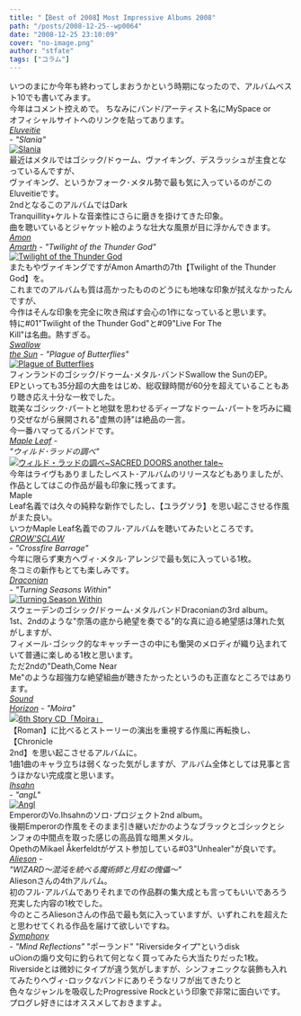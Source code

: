 ```yaml
---
title: "【Best of 2008】Most Impressive Albums 2008"
path: "/posts/2008-12-25--wp0064"
date: "2008-12-25 23:10:09"
cover: "no-image.png"
author: "stfate"
tags: ["コラム"]
---
```


<style type="text/css">
<!--
p {white-space: pre-wrap};
-->
</style>

いつのまにか今年も終わってしまおうかという時期になったので、アルバムベスト10でも書いてみます。
今年はコメント控えめで。
ちなみにバンド/アーティスト名にMySpace or オフィシャルサイトへのリンクを貼ってあります。
<em><a href="http://profile.myspace.com/index.cfm?fuseaction=user.viewprofile&friendID=55881276" target="_blank">Eluveitie</a> - "Slania"</em>
<a href="http://www.amazon.co.jp/Slania-Eluveitie/dp/B00127R7G0%3FSubscriptionId%3D0ZZ51W51PSHKTDFA9002%26tag%3Dstfate-22%26linkCode%3Dxm2%26camp%3D2025%26creative%3D165953%26creativeASIN%3DB00127R7G0" target="_blank"><img src="http://ecx.images-amazon.com/images/I/51Vo2LYRfFL._SL160_.jpg" alt="Slania"  /></a>
最近はメタルではゴシック/ドゥーム、ヴァイキング、デスラッシュが主食となっているんですが、
ヴァイキング、というかフォーク･メタル勢で最も気に入っているのがこのEluveitieです。
2ndとなるこのアルバムではDark Tranquillity+ケルトな音楽性にさらに磨きを掛けてきた印象。
曲を聴いているとジャケット絵のような壮大な風景が目に浮かんできます。
<em><a href="http://profile.myspace.com/index.cfm?fuseaction=user.viewProfile&friendID=6805476" target="_blank">Amon Amarth</a> - "Twilight of the Thunder God"</em>
<a href="http://www.amazon.co.jp/Twilight-Thunder-God-Amon-Amarth/dp/B001CISHU4%3FSubscriptionId%3D0ZZ51W51PSHKTDFA9002%26tag%3Dstfate-22%26linkCode%3Dxm2%26camp%3D2025%26creative%3D165953%26creativeASIN%3DB001CISHU4" target="_blank"><img src="http://ecx.images-amazon.com/images/I/51jNDkoLw8L._SL160_.jpg" alt="Twilight of the Thunder God"  /></a>
またもやヴァイキングですがAmon Amarthの7th【Twilight of the Thunder God】を。
これまでのアルバムも質は高かったもののどうにも地味な印象が拭えなかったんですが、
今作はそんな印象を完全に吹き飛ばす会心の1作になっていると思います。
特に#01"Twilight of the Thunder God"と#09"Live For The Kill"は名曲。熱すぎる。
<em><a href="http://www.myspace.com/swallowthesundoom" target="_blank">Swallow the Sun</a> - "Plague of Butterflies"</em>
<a href="http://www.amazon.co.jp/Plague-Butterflies-Swallow-Sun/dp/B001CEYI60%3FSubscriptionId%3D0ZZ51W51PSHKTDFA9002%26tag%3Dstfate-22%26linkCode%3Dxm2%26camp%3D2025%26creative%3D165953%26creativeASIN%3DB001CEYI60" target="_blank"><img src="http://ecx.images-amazon.com/images/I/51q8GqmHkCL._SL160_.jpg" alt="Plague of Butterflies"  /></a>
フィンランドのゴシック/ドゥーム･メタル･バンドSwallow the SunのEP。
EPといっても35分超の大曲をはじめ、総収録時間が60分を超えていることもあり聴き応え十分な一枚でした。
耽美なゴシック･パートと地獄を思わせるディープなドゥーム･パートを巧みに織り交ぜながら展開される"虚無の詩"は絶品の一言。
今一番ハマってるバンドです。
<em><a href="http://shimotsukin.com/" target="_blank">Maple Leaf</a> - "ウィルド･ラッドの調べ"</em>
<a href="http://www.amazon.co.jp/%E3%82%A6%E3%82%A3%E3%83%AB%E3%83%89%E3%83%BB%E3%83%A9%E3%83%83%E3%83%89%E3%81%AE%E8%AA%BF%E3%81%B9~SACRED-DOORS-another-tale~-%E9%9C%9C%E6%9C%88%E3%81%AF%E3%82%8B%E3%81%8B/dp/B001E472PC%3FSubscriptionId%3D0ZZ51W51PSHKTDFA9002%26tag%3Dstfate-22%26linkCode%3Dxm2%26camp%3D2025%26creative%3D165953%26creativeASIN%3DB001E472PC" target="_blank"><img src="http://ecx.images-amazon.com/images/I/61MyiJbn1ZL._SL160_.jpg" alt="ウィルド・ラッドの調べ~SACRED DOORS another tale~"  /></a>
今年はライヴもありましたしベスト･アルバムのリリースなどもありましたが、作品としてはこの作品が最も印象に残ってます。
Maple Leaf名義では久々の純粋な新作でしたし、【ユラグソラ】を思い起こさせる作風がまた良い。
いつかMaple Leaf名義でのフル･アルバムを聴いてみたいところです。
<em><a href="http://www.crowsclaw.info/" target="_blank">CROW'SCLAW</a> - "Crossfire Barrage"</em>
今年に限らず東方ヘヴィ･メタル･アレンジで最も気に入っている1枚。
冬コミの新作もとても楽しみです。
<em><a href="http://www.myspace.com/draconianmetal" target="_blank">Draconian</a> - "Turning Seasons Within"</em>
<a href="http://www.amazon.co.jp/Turning-Season-Within-Draconian/dp/B0012GJEM6%3FSubscriptionId%3D0ZZ51W51PSHKTDFA9002%26tag%3Dstfate-22%26linkCode%3Dxm2%26camp%3D2025%26creative%3D165953%26creativeASIN%3DB0012GJEM6" target="_blank"><img src="http://ecx.images-amazon.com/images/I/51NxaSujlEL._SL160_.jpg" alt="Turning Season Within"  /></a>
スウェーデンのゴシック/ドゥーム･メタルバンドDraconianの3rd album。
1st、2ndのような"奈落の底から絶望を奏でる"的な真に迫る絶望感は薄れた気がしますが、
フィメール･ゴシック的なキャッチーさの中にも慟哭のメロディが織り込まれていて普通に楽しめる1枚と思います。
ただ2ndの"Death,Come Near Me"のような超強力な絶望組曲が聴きたかったというのも正直なところではあります。
<em><a href="http://sound-horizon.net/" target="_blank">Sound Horizon</a> - "Moira"</em>
<a href="http://www.amazon.co.jp/6th-Story-CD%E3%80%8CMoira%E3%80%8D-Sound-Horizon/dp/B001A1VOZI%3FSubscriptionId%3D0ZZ51W51PSHKTDFA9002%26tag%3Dstfate-22%26linkCode%3Dxm2%26camp%3D2025%26creative%3D165953%26creativeASIN%3DB001A1VOZI" target="_blank"><img src="http://ecx.images-amazon.com/images/I/51TWJXeptyL._SL160_.jpg" alt="6th Story CD「Moira」"  /></a>
【Roman】に比べるとストーリーの演出を重視する作風に再転換し、【Chronicle 2nd】を思い起こさせるアルバムに。
1曲1曲のキャラ立ちは弱くなった気がしますが、アルバム全体としては見事と言うほかない完成度と思います。
<em><a href="http://www.myspace.com/ihsahnmusic" target="_blank">Ihsahn</a> - "angL"</em>
<a href="http://www.amazon.co.jp/Angl-Ihsahn/dp/B00127R7JM%3FSubscriptionId%3D0ZZ51W51PSHKTDFA9002%26tag%3Dstfate-22%26linkCode%3Dxm2%26camp%3D2025%26creative%3D165953%26creativeASIN%3DB00127R7JM" target="_blank"><img src="http://ecx.images-amazon.com/images/I/21FLYDmtElL._SL160_.jpg" alt="Angl"  /></a>
EmperorのVo.Ihsahnのソロ･プロジェクト2nd album。
後期Emperorの作風をそのまま引き継いだかのようなブラックとゴシックとシンフォの中間点を取った感じの高品質な暗黒メタル。
OpethのMikael Åkerfeldtがゲスト参加している#03"Unhealer"が良いです。
<em><a href="http://www.alieson.net/html/" target="_blank">Alieson</a> - "WIZARD～混沌を統べる魔術師と月虹の傀儡～"</em>
Aliesonさんの4thアルバム。
初のフル･アルバムでありそれまでの作品群の集大成とも言ってもいいであろう充実した内容の1枚でした。
今のところAliesonさんの作品で最も気に入っていますが、いずれこれを超えたと思わせてくれる作品を届けて欲しいですね。
<em><a href="http://www.myspace.com/symphonypoland" target="_blank">Symphony</a> - "Mind Reflections"</em>
"ポーランド" "Riversideタイプ"というdisk u○ionの煽り文句に釣られて何となく買ってみたら大当たりだった1枚。
Riversideとは微妙にタイプが違う気がしますが、シンフォニックな装飾も入れてみたりヘヴィ･ロックなバンドにありそうなリフが出てきたりと
色々なジャンルを吸収したProgressive Rockという印象で非常に面白いです。
プログレ好きにはオススメしておきますよ。

